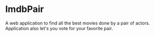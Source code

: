 # ImdbPair
A web application to find all the best movies done by a pair of actors. Application also let's you vote for your favorite pair.
